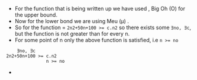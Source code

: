 - For the function that is being written up we have used , Big Oh (O) for the upper bound.
- Now for the lower bond we are using Meu (μ) .
- So for the function = `2n2+50n+100 >= c.n2` so there exists some `∃no, ∃c`, but the function is not greater than for every n.
- For some point of n only the above function is satisfied, i.e `n >= no`
```           
    ∃no, ∃c
2n2+50n+100 >= c.n2
               n >= no
```
- 
